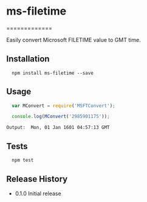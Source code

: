 # ms-filetime
=============

Easily convert Microsoft FILETIME value to GMT time.

## Installation
```
  npm install ms-filetime --save
```
## Usage
```javascript
  var MConvert = require('MSFTConvert');

  console.log(MConvert('2985901175'));
```
```
Output:  Mon, 01 Jan 1601 04:57:13 GMT
```
## Tests
```
  npm test
```

## Release History

* 0.1.0 Initial release
